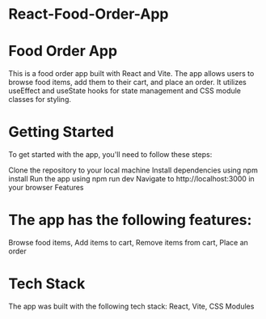 # React-Food-Order-App

# Food Order App
This is a food order app built with React and Vite. The app allows users to browse food items, add them to their cart, and place an order. It utilizes useEffect and useState hooks for state management and CSS module classes for styling.

# Getting Started
To get started with the app, you'll need to follow these steps:

Clone the repository to your local machine
Install dependencies using npm install
Run the app using npm run dev
Navigate to http://localhost:3000 in your browser
Features


# The app has the following features:

Browse food items, 
Add items to cart, 
Remove items from cart, 
Place an order

# Tech Stack
The app was built with the following tech stack:
React, 
Vite, 
CSS Modules
